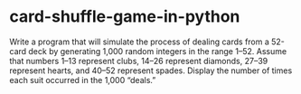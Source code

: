 # card-shuffle-game-in-python
Write a program that will simulate the process of dealing cards from a 52-card deck by generating 1,000 random integers in the range 1–52.  Assume that numbers 1–13 represent clubs, 14–26 represent diamonds, 27–39 represent hearts, and 40–52 represent spades. Display the number of times each suit occurred in the 1,000 “deals.”
